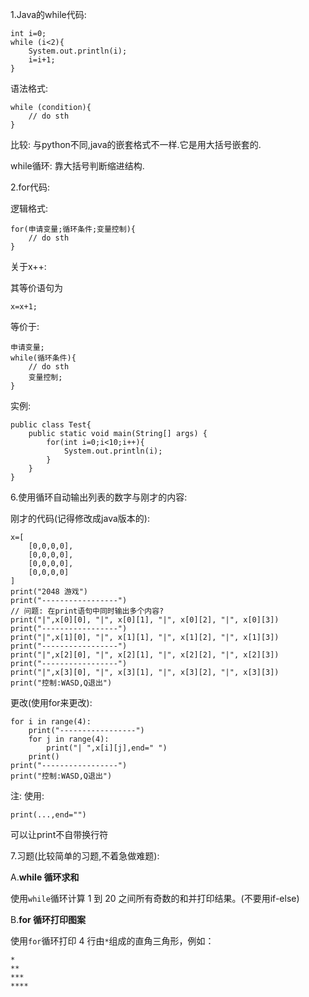 1.Java的while代码:

```
int i=0;
while (i<2){
	System.out.println(i);
	i=i+1;
}
```

语法格式:

```
while (condition){
	// do sth
}
```

比较: 与python不同,java的嵌套格式不一样.它是用大括号嵌套的.

while循环: 靠大括号判断缩进结构.



2.for代码:

逻辑格式:

```
for(申请变量;循环条件;变量控制){
	// do sth
}
```

关于x++:

其等价语句为

```
x=x+1;
```





等价于:

```
申请变量;
while(循环条件){
	// do sth
	变量控制;
}
```



实例:

```
public class Test{
    public static void main(String[] args) {
        for(int i=0;i<10;i++){
            System.out.println(i);
        }
    }
}
```





6.使用循环自动输出列表的数字与刚才的内容:

刚才的代码(记得修改成java版本的):

```
x=[
	[0,0,0,0],
	[0,0,0,0],
	[0,0,0,0],
	[0,0,0,0]
]
print("2048 游戏")
print("-----------------")
// 问题: 在print语句中同时输出多个内容?
print("|",x[0][0], "|", x[0][1], "|", x[0][2], "|", x[0][3])
print("-----------------")
print("|",x[1][0], "|", x[1][1], "|", x[1][2], "|", x[1][3])
print("-----------------")
print("|",x[2][0], "|", x[2][1], "|", x[2][2], "|", x[2][3])
print("-----------------")
print("|",x[3][0], "|", x[3][1], "|", x[3][2], "|", x[3][3])
print("控制:WASD,Q退出")
```

更改(使用for来更改):

```
for i in range(4):
	print("-----------------")
	for j in range(4):
		print("| ",x[i][j],end=" ")
	print()
print("-----------------")
print("控制:WASD,Q退出")
```

注: 使用:

```
print(...,end="")
```

可以让print不自带换行符



7.习题(比较简单的习题,不着急做难题):

A.**while 循环求和**

使用`while`循环计算 1 到 20 之间所有奇数的和并打印结果。(不要用if-else)

B.**for 循环打印图案**

使用`for`循环打印 4 行由`*`组成的直角三角形，例如：

```plaintext
*
**
***
****
```





